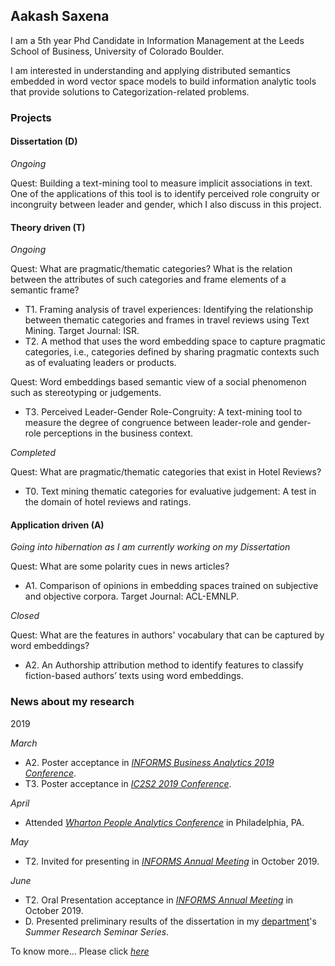 ## Aakash Saxena

I am a 5th year Phd Candidate in Information Management at the Leeds School of Business, University of Colorado Boulder. 

I am interested in understanding and applying distributed semantics embedded in word vector space models to build information analytic tools that provide solutions to Categorization-related problems. 

### Projects

#### Dissertation (D)
_Ongoing_

Quest: Building a text-mining tool to measure implicit associations in text. One of the applications of this tool is to identify perceived role congruity or incongruity between leader and gender, which I also discuss in this project.

#### Theory driven (T)
_Ongoing_

Quest: What are pragmatic/thematic categories? What is the relation between the attributes of such categories and frame elements of a semantic frame?
- T1. Framing analysis of travel experiences: Identifying the relationship between thematic categories and frames in travel reviews using Text Mining. Target Journal: ISR.
- T2. A method that uses the word embedding space to capture pragmatic categories, i.e., categories defined by sharing pragmatic contexts such as of evaluating leaders or products.

Quest: Word embeddings based semantic view of a social phenomenon such as stereotyping or judgements.
- T3. Perceived Leader-Gender Role-Congruity: A text-mining tool to measure the degree of congruence between leader-role and gender-role perceptions in the business context.

_Completed_

Quest: What are pragmatic/thematic categories that exist in Hotel Reviews?
- T0. Text mining thematic categories for evaluative judgement: A test in the domain of hotel reviews and ratings.

#### Application driven (A)
_Going into hibernation as I am currently working on my Dissertation_

Quest: What are some polarity cues in news articles?
- A1. Comparison of opinions in embedding spaces trained on subjective and objective corpora. Target Journal: ACL-EMNLP.

_Closed_

Quest: What are the features in authors' vocabulary that can be captured by word embeddings?
- A2. An Authorship attribution method to identify features to classify fiction-based authors’ texts using word embeddings.

### News about my research

2019

_March_
- A2. Poster acceptance in _[INFORMS Business Analytics 2019 Conference](http://meetings2.informs.org/wordpress/analytics2019/)_.
- T3. Poster acceptance in _[IC2S2 2019 Conference](https://2019.ic2s2.org/)_.

_April_
- Attended _[Wharton People Analytics Conference](https://wpa.wharton.upenn.edu/conference/)_ in Philadelphia, PA.

_May_
- T2. Invited for presenting in _[INFORMS Annual Meeting](http://meetings2.informs.org/wordpress/seattle2019/)_ in October 2019.

_June_
- T2. Oral Presentation acceptance in _[INFORMS Annual Meeting](http://meetings2.informs.org/wordpress/seattle2019/)_ in October 2019.
- D. Presented preliminary results of the dissertation in my [department](https://www.colorado.edu/business/phd/organizational-behavior-and-information-systems)'s _Summer Research Seminar Series_.

To know more... Please click _[here](https://github.com/aakash257/aakash257.github.io/blob/master/more.md)_
